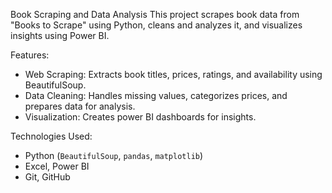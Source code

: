 Book Scraping and Data Analysis 
This project scrapes book data from "Books to Scrape" using Python, cleans and analyzes it, and visualizes insights using Power BI.

Features:
- Web Scraping: Extracts book titles, prices, ratings, and availability using BeautifulSoup.
- Data Cleaning: Handles missing values, categorizes prices, and prepares data for analysis.
- Visualization: Creates power BI dashboards for insights.

Technologies Used:
- Python (`BeautifulSoup`, `pandas`, `matplotlib`)
- Excel, Power BI
- Git, GitHub
